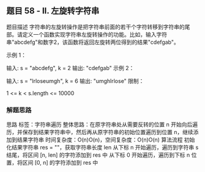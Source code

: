 ## 题目 58 - II. 左旋转字符串
题目描述
字符串的左旋转操作是把字符串前面的若干个字符转移到字符串的尾部。请定义一个函数实现字符串左旋转操作的功能。比如，输入字符串"abcdefg"和数字2，该函数将返回左旋转两位得到的结果"cdefgab"。

示例 1：


输入: s = "abcdefg", k = 2
输出: "cdefgab"
示例 2：


输入: s = "lrloseumgh", k = 6
输出: "umghlrlose"
限制：

1 <= k < s.length <= 10000


### 解题思路
  思路
标签：字符串遍历
整体思路：在原字符串处从需要反转的位置 n 开始向后遍历，并保存到结果字符串中，然后再从原字符串的初始位置遍历到位置 n，继续添加到结果字符串
时间复杂度：O(n)O(n)，空间复杂度：O(n)O(n)
算法流程
初始化结果字符串 res = ""，获取字符串长度 len
从下标 n 开始遍历，遍历到字符串 s 结尾，将区间 [n, len] 的字符添加到 res 中
从下标 0 开始遍历，遍历到下标 n 位置，将区间 [0, n] 的字符添加到 res 中

